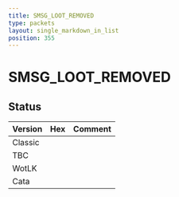 ```yaml
---
title: SMSG_LOOT_REMOVED
type: packets
layout: single_markdown_in_list
position: 355
---
```


# SMSG_LOOT_REMOVED

## Status

Version | Hex | Comment
---------- | ---------- | ---------- 
Classic |  |  
TBC |  |  
WotLK |  |  
Cata |  |  
